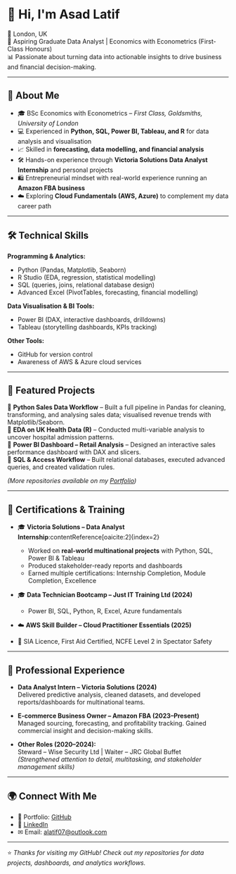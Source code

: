 # 👋 Hi, I'm Asad Latif  

📍 London, UK  
💼 Aspiring Graduate Data Analyst | Economics with Econometrics (First-Class Honours)  
📊 Passionate about turning data into actionable insights to drive business and financial decision-making.  

---

## 🚀 About Me
- 🎓 BSc Economics with Econometrics – *First Class, Goldsmiths, University of London*  
- 💻 Experienced in **Python, SQL, Power BI, Tableau, and R** for data analysis and visualisation  
- 📈 Skilled in **forecasting, data modelling, and financial analysis**  
- 🛠 Hands-on experience through **Victoria Solutions Data Analyst Internship** and personal projects  
- 🛍 Entrepreneurial mindset with real-world experience running an **Amazon FBA business**  
- ☁️ Exploring **Cloud Fundamentals (AWS, Azure)** to complement my data career path  

---

## 🛠 Technical Skills
**Programming & Analytics:**  
- Python (Pandas, Matplotlib, Seaborn)  
- R Studio (EDA, regression, statistical modelling)  
- SQL (queries, joins, relational database design)  
- Advanced Excel (PivotTables, forecasting, financial modelling)  

**Data Visualisation & BI Tools:**  
- Power BI (DAX, interactive dashboards, drilldowns)  
- Tableau (storytelling dashboards, KPIs tracking)  

**Other Tools:**  
- GitHub for version control  
- Awareness of AWS & Azure cloud services  

---

## 📂 Featured Projects
🔹 **Python Sales Data Workflow** – Built a full pipeline in Pandas for cleaning, transforming, and analysing sales data; visualised revenue trends with Matplotlib/Seaborn.  
🔹 **EDA on UK Health Data (R)** – Conducted multi-variable analysis to uncover hospital admission patterns.  
🔹 **Power BI Dashboard – Retail Analysis** – Designed an interactive sales performance dashboard with DAX and slicers.  
🔹 **SQL & Access Workflow** – Built relational databases, executed advanced queries, and created validation rules.  

*(More repositories available on my [Portfolio](https://github.com/alatif-01))*  

---

## 📜 Certifications & Training
- 🎓 **Victoria Solutions – Data Analyst Internship**:contentReference[oaicite:2]{index=2}  
  - Worked on **real-world multinational projects** with Python, SQL, Power BI & Tableau  
  - Produced stakeholder-ready reports and dashboards  
  - Earned multiple certifications: Internship Completion, Module Completion, Excellence  

- 🎓 **Data Technician Bootcamp – Just IT Training Ltd (2024)**  
  - Power BI, SQL, Python, R, Excel, Azure fundamentals  

- ☁️ **AWS Skill Builder – Cloud Practitioner Essentials (2025)**  
- 🏅 SIA Licence, First Aid Certified, NCFE Level 2 in Spectator Safety  

---

## 💼 Professional Experience
- **Data Analyst Intern – Victoria Solutions (2024)**  
  Delivered predictive analysis, cleaned datasets, and developed reports/dashboards for multinational teams.  

- **E-commerce Business Owner – Amazon FBA (2023–Present)**  
  Managed sourcing, forecasting, and profitability tracking. Gained commercial insight and decision-making skills.  

- **Other Roles (2020–2024):**  
  Steward – Wise Security Ltd | Waiter – JRC Global Buffet  
  *(Strengthened attention to detail, multitasking, and stakeholder management skills)*  

---

## 🌍 Connect With Me
- 📂 Portfolio: [GitHub](https://github.com/alatif-01)  
- 💼 [LinkedIn](www.linkedin.com/in/asad-latif-622b8a315)  
- ✉ Email: alatif07@outlook.com  

---

⭐️ *Thanks for visiting my GitHub! Check out my repositories for data projects, dashboards, and analytics workflows.*  
